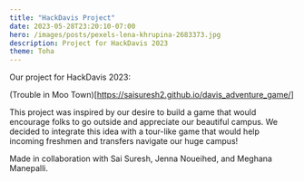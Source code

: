 ```yaml
---
title: "HackDavis Project"
date: 2023-05-28T23:20:10-07:00
hero: /images/posts/pexels-lena-khrupina-2683373.jpg
description: Project for HackDavis 2023
theme: Toha
---
```


Our project for HackDavis 2023:

(Trouble in Moo Town)[https://saisuresh2.github.io/davis_adventure_game/]

This project was inspired by our desire to build a game that would encourage folks to go outside and appreciate our beautiful campus. We decided to integrate this idea with a tour-like game that would help incoming freshmen and transfers navigate our huge campus!


Made in collaboration with Sai Suresh, Jenna Noueihed, and Meghana Manepalli.